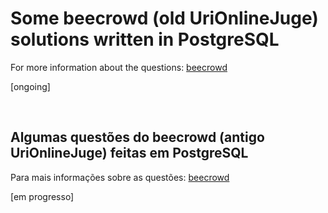 # Some beecrowd (old UriOnlineJuge) solutions written in PostgreSQL
For more information about the questions: [beecrowd](https://www.beecrowd.com.br/judge/en/problems/index/9)

[ongoing]

<br>

## Algumas questões do beecrowd (antigo UriOnlineJuge) feitas em PostgreSQL

Para mais informações sobre as questões: [beecrowd](https://www.beecrowd.com.br/judge/pt/problems/index/9)

[em progresso]

